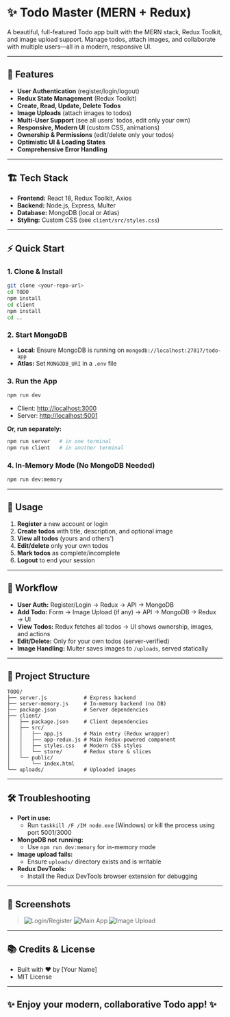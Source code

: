 # ✨ Todo Master (MERN + Redux)

A beautiful, full-featured Todo app built with the MERN stack, Redux Toolkit, and image upload support. Manage todos, attach images, and collaborate with multiple users—all in a modern, responsive UI.

---

## 🚀 Features

- **User Authentication** (register/login/logout)
- **Redux State Management** (Redux Toolkit)
- **Create, Read, Update, Delete Todos**
- **Image Uploads** (attach images to todos)
- **Multi-User Support** (see all users' todos, edit only your own)
- **Responsive, Modern UI** (custom CSS, animations)
- **Ownership & Permissions** (edit/delete only your todos)
- **Optimistic UI & Loading States**
- **Comprehensive Error Handling**

---

## 🏗️ Tech Stack

- **Frontend:** React 18, Redux Toolkit, Axios
- **Backend:** Node.js, Express, Multer
- **Database:** MongoDB (local or Atlas)
- **Styling:** Custom CSS (see `client/src/styles.css`)

---

## ⚡ Quick Start

### 1. **Clone & Install**
```bash
git clone <your-repo-url>
cd TODO
npm install
cd client
npm install
cd ..
```

### 2. **Start MongoDB**
- **Local:** Ensure MongoDB is running on `mongodb://localhost:27017/todo-app`
- **Atlas:** Set `MONGODB_URI` in a `.env` file

### 3. **Run the App**
```bash
npm run dev
```
- Client: [http://localhost:3000](http://localhost:3000)
- Server: [http://localhost:5001](http://localhost:5001)

**Or, run separately:**
```bash
npm run server   # in one terminal
npm run client   # in another terminal
```

### 4. **In-Memory Mode (No MongoDB Needed)**
```bash
npm run dev:memory
```

---

## 📝 Usage

1. **Register** a new account or login
2. **Create todos** with title, description, and optional image
3. **View all todos** (yours and others')
4. **Edit/delete** only your own todos
5. **Mark todos** as complete/incomplete
6. **Logout** to end your session

---

## 🔄 Workflow

- **User Auth:** Register/Login → Redux → API → MongoDB
- **Add Todo:** Form → Image Upload (if any) → API → MongoDB → Redux → UI
- **View Todos:** Redux fetches all todos → UI shows ownership, images, and actions
- **Edit/Delete:** Only for your own todos (server-verified)
- **Image Handling:** Multer saves images to `/uploads`, served statically

---

## 📁 Project Structure

```
TODO/
├── server.js            # Express backend
├── server-memory.js     # In-memory backend (no DB)
├── package.json         # Server dependencies
├── client/
│   ├── package.json     # Client dependencies
│   ├── src/
│   │   ├── app.js       # Main entry (Redux wrapper)
│   │   ├── app-redux.js # Main Redux-powered component
│   │   ├── styles.css   # Modern CSS styles
│   │   └── store/       # Redux store & slices
│   └── public/
│       └── index.html
└── uploads/             # Uploaded images
```

---

## 🛠️ Troubleshooting

- **Port in use:**
  - Run `taskkill /F /IM node.exe` (Windows) or kill the process using port 5001/3000
- **MongoDB not running:**
  - Use `npm run dev:memory` for in-memory mode
- **Image upload fails:**
  - Ensure `uploads/` directory exists and is writable
- **Redux DevTools:**
  - Install the Redux DevTools browser extension for debugging

---

## 🎨 Screenshots

> ![Login/Register](docs/screenshot-auth.png)
> ![Main App](docs/screenshot-main.png)
> ![Image Upload](docs/screenshot-image.png)

---

## 📚 Credits & License

- Built with ❤️ by [Your Name]
- MIT License

---

## ✨ Enjoy your modern, collaborative Todo app! ✨

